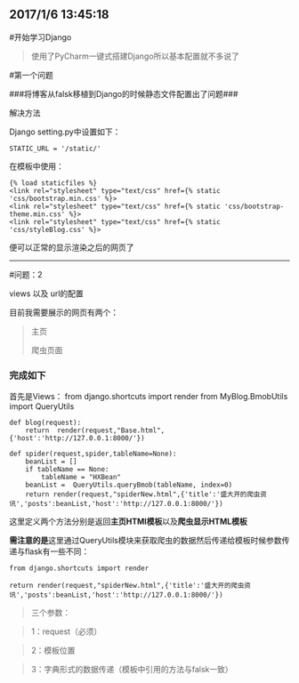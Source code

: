 2017/1/6 13:45:18 
----------
#开始学习Django


> 使用了PyCharm一键式搭建Django所以基本配置就不多说了


#第一个问题

###将博客从falsk移植到Django的时候静态文件配置出了问题###

解决方法

Django setting.py中设置如下：

	STATIC_URL = '/static/'

在模板中使用：

	{% load staticfiles %}
	<link rel="stylesheet" type="text/css" href={% static 'css/bootstrap.min.css' %}>
	<link rel="stylesheet" type="text/css" href={% static 'css/bootstrap-theme.min.css' %}>
	<link rel="stylesheet" type="text/css" href={% static 'css/styleBlog.css' %}>
便可以正常的显示渲染之后的网页了

----------
#问题：2

views 以及 url的配置

目前我需要展示的网页有两个：

> 主页
> 
> 爬虫页面
### 完成如下 ###

首先是Views：
	from django.shortcuts import render
	from MyBlog.BmobUtils import QueryUtils

	def blog(request):
    	return  render(request,"Base.html",{'host':'http://127.0.0.1:8000/'})

	def spider(request,spider,tableName=None):
    	beanList = []
    	if tableName == None:
        	tableName = "HXBean"
		beanList = 	QueryUtils.queryBmob(tableName, index=0)
    	return render(request,"spiderNew.html",{'title':'盛大开的爬虫资讯','posts':beanList,'host':'http://127.0.0.1:8000/'})

这里定义两个方法分别是返回**主页HTMl模板**以及**爬虫显示HTML模板**

**需注意的是**这里通过QueryUtils模块来获取爬虫的数据然后传递给模板时候参数传递与flask有一些不同：

	from django.shortcuts import render
	
	return render(request,"spiderNew.html",{'title':'盛大开的爬虫资讯','posts':beanList,'host':'http://127.0.0.1:8000/'})

> 三个参数：

> 1：request（必须）

> 2：模板位置

> 3：字典形式的数据传递（模板中引用的方法与falsk一致）
	




